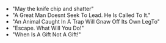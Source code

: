 * "May the knife chip and shatter"
* "A Great Man Doesnt Seek To Lead. He Is Called To It."
* "An Animal Caught In A Trap Will Gnaw Off Its Own LegTo"
* "Escape. What Will You Do!"
* "When Is A Gift Not A Gift!"

